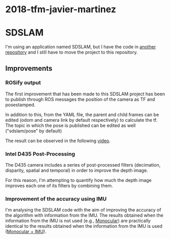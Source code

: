 # 2018-tfm-javier-martinez

# SDSLAM
I'm using an application named SDSLAM, but I have the code in [another repository](https://github.com/javimdr/slam-SD-SLAM) and I still have to move the project to this repository.

## Improvements
### ROSify output
The first improvement that has been made to this SDSLAM project has been to publish through ROS messages the position of the camera as TF and posestamped.

In addition to this, from the YAML file, the parent and child frames can be edited (odom and camera link by default respectively) to calculate the tf. The topic in which the pose is published can be edited as well ("sdslam/pose" by default)

The result can be observed in the following [video](https://youtu.be/AcKQcqukvYM).

### Intel D435 Post-Processing
The D435 camera includes a series of post-processed filters (decimation, disparity, spatial and temporal) in order to improve the depth image.

For this reason, I'm attempting to quantify how much the depth image improves each one of its filters by combining them.

### Improvement of the accuracy using IMU
I'm analysing the SDSLAM code with the aim of improving the accuracy of the algorithm with information from the IMU.
The results obtained when the information from the IMU is not used (e.g., [Monocular](https://youtu.be/bv6guB_azIQ)) are practically identical to the results obtained when the information from the IMU is used ([Monocular + IMU](https://youtu.be/dh0sQVHZ48o)).




